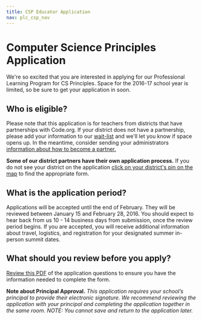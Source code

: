 ```yaml
---
title: CSP Educator Application
nav: plc_csp_nav
---
```


# Computer Science Principles Application  

We're so excited that you are interested in applying for our Professional Learning Program for CS Principles. Space for the 2016-17 school year is limited, so be sure to get your application in soon.
## Who is eligible?
Please note that this application is for teachers from districts that have partnerships with Code.org. If your district does not have a partnership, please add your information to our <a href="https://form.jotform.com/53365196731157" target=_blank>wait-list</a> and we'll let you know if space opens up. In the meantime, consider sending your administrators <a href="https://code.org/educate/districts" target=_blank>information about how to become a partner.</a>

**Some of our district partners have their own application process.**  If you do not see your district on the application [click on your district's pin on the map](/educate/professional-learning/cs-principles-apply) to find the appropriate form.
## What is the application period? 
Applications will be accepted until the end of February. They will be reviewed between January 15 and February 28, 2016. You should expect to hear back from us 10 - 14 business days from submission, once the review period begins. If you are accepted, you will receive additional information about travel, logistics, and registration for your designated summer in-person summit dates.

## What should you review before you apply?
[Review this PDF](/educate/plc/2016-17_CSP_Teacher_Application.pdf) of the application questions to ensure you have the information needed to complete the form. 

**Note about Principal Approval.** *This application requires your school’s principal to provide their electronic signature. We recommend reviewing the application with your principal and completing the application together in the same room. NOTE: You cannot save and return to the application later.* 


<script type="text/javascript" src="https://secure.jotformpro.com/jsform/53348108129960"></script>
